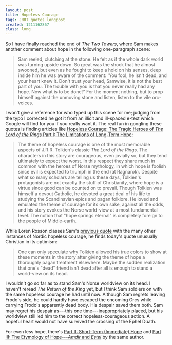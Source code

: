 ```yaml
---
layout: post
title: Hopeless Courage
tags: JRRT quotes longpost
created: 1211162867
class: long
---
```

So I have finally reached the end of *The Two Towers*, where Sam makes another comment about hope in the following one-paragraph scene:

> Sam reeled, clutching at the stone. He felt as if the whole dark world was turning upside down. So great was the shock that he almost swooned, but even as he fought to keep a hold on his senses, deep inside him he was aware of the comment: 'You fool, he isn't dead, and your heart knew it. Don't trust your head, Samwise, it is not the best part of you. The trouble with you is that you never really had any hope.<!--break--> Now what is to be done?'  For the moment nothing, but to prop himself against the unmoving stone and listen, listen to the vile orc-voices.

I won't give a reference for who typed up this scene for me; judging from the typo I corrected he got it from an illicit and ill-spaced e-text which Google will find for you if you really want it.  The real fun in googling these quotes is finding articles like [Hopeless Courage: The Tragic Heroes of *The Lord of the Rings* Part I: The Limitations of Long-Term Hope](http://www.hollywoodjesus.com/lord_of_the_rings_guest_03.htm):

> The theme of hopeless courage is one of the most memorable aspects of J.R.R. Tolkien's classic *The Lord of the Rings*. The characters in this story are courageous, even jovially so, but they tend ultimately to expect the worst. In this respect they share much in common with the heroes of Norse mythology, in which hope is foolish since evil is expected to triumph in the end (at Ragnarok). Despite what so many scholars are telling us these days, Tolkien's protagonists are not exactly the stuff of Christianity, where hope is a virtue since good can be counted on to prevail. Though Tolkien was himself a devout Catholic, he devoted a great deal of his life to studying the Scandinavian epics and pagan folklore. He loved and emulated the theme of courage for its own sake, against all the odds, and his story evokes the Norse world-view at a most fundamental level. The notion that "hope springs eternal" is completely foreign to the people of Middle-earth. 

While Loren Rosson classes Sam's [previous quote](/node/420) with the many other instances of Nordic hopeless courage, he finds today's quote unusually Christian in its optimism:

> One can only speculate why Tolkien allowed his true colors to show at these moments in the story after giving the theme of hope a thoroughly pagan treatment elsewhere. Maybe the sudden realization that one's "dead" friend isn't dead after all is enough to stand a world-view on its head.

I wouldn't go so far as to stand Sam's Norse worldview on its head.  I haven't reread *The Return of the King* yet, but I think Sam soldiers on with the same hopeless courage he had until now.  Although Sam regrets leaving Frodo's side, he could hardly have escaped the oncoming Orcs while carrying Frodo's apparently dead body.  His despair saved them both.  Sam may regret his despair as---this one time---inappropriately placed, but his worldview still led him to the correct hopeless-courageous action.  A hopeful heart would not have survived the crossing of the Ephel Dúath.

For even less hope, there's [Part II: Short-Term (Immediate) Hope](http://www.hollywoodjesus.com/lord_of_the_rings_guest_04.htm) and [Part III: The Etymology of Hope---*Amdir* and *Estel*](http://www.hollywoodjesus.com/lord_of_the_rings_guest_05.htm) by the same author.
